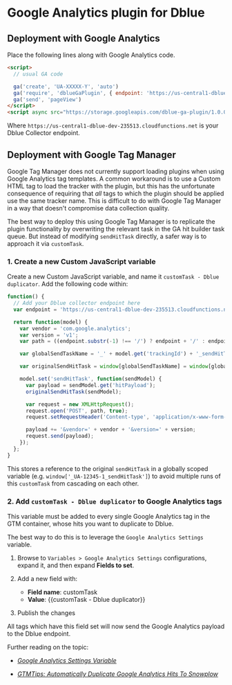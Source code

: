 # Google Analytics plugin for Dblue

## Deployment with Google Analytics

Place the following lines along with Google Analytics code.

```html
<script>
  // usual GA code

  ga('create', 'UA-XXXXX-Y', 'auto')
  ga('require', 'dblueGaPlugin', { endpoint: 'https://us-central1-dblue-dev-235513.cloudfunctions.net' })
  ga('send', 'pageView')
</script>
<script async src="https://storage.googleapis.com/dblue-ga-plugin/1.0.0/dblue-ga-plugin.js"></script>
```

Where `https://us-central1-dblue-dev-235513.cloudfunctions.net` is your Dblue Collector endpoint.

## Deployment with Google Tag Manager

Google Tag Manager does not currently support loading plugins when using Google Analytics tag templates. A common workaround is to use a Custom HTML tag to load the tracker with the plugin, but this has the unfortunate consequence of requiring that _all_ tags to which the plugin should be applied use the same tracker name. This is difficult to do with Google Tag Manager in a way that doesn't compromise data collection quality.

The best way to deploy this using Google Tag Manager is to replicate the plugin functionality by overwriting the relevant task in the GA hit builder task queue. But instead of modifying `sendHitTask` directly, a safer way is to approach it via `customTask`.

### 1. Create a new Custom JavaScript variable

Create a new Custom JavaScript variable, and name it `customTask - Dblue duplicator`. Add the following code within:

```javascript
function() {
  // Add your Dblue collector endpoint here
  var endpoint = 'https://us-central1-dblue-dev-235513.cloudfunctions.net/c';

  return function(model) {
    var vendor = 'com.google.analytics';
    var version = 'v1';
    var path = ((endpoint.substr(-1) !== '/') ? endpoint + '/' : endpoint);

    var globalSendTaskName = '_' + model.get('trackingId') + '_sendHitTask';

    var originalSendHitTask = window[globalSendTaskName] = window[globalSendTaskName] || model.get('sendHitTask');

    model.set('sendHitTask', function(sendModel) {
      var payload = sendModel.get('hitPayload');
      originalSendHitTask(sendModel);

      var request = new XMLHttpRequest();
      request.open('POST', path, true);
      request.setRequestHeader('Content-type', 'application/x-www-form-urlencoded');

      payload += '&vendor=' + vendor + '&version=' + version;
      request.send(payload);
    });
  };
}
```

This stores a reference to the original `sendHitTask` in a globally scoped variable (e.g. `window['_UA-12345-1_sendHitTask']`) to avoid multiple runs of this `customTask` from cascading on each other.

### 2. Add `customTask - Dblue duplicator` to Google Analytics tags

This variable must be added to every single Google Analytics tag in the GTM container, whose hits you want to duplicate to Dblue.

The best way to do this is to leverage the `Google Analytics Settings` variable.

1. Browse to `Variables > Google Analytics Settings` configurations, expand it, and then expand **Fields to set**.

2. Add a new field with:

   - **Field name**: customTask
   - **Value**: {{customTask - Dblue duplicator}}

3. Publish the changes

All tags which have this field set will now send the Google Analytics payload to the Dblue endpoint.

Further reading on the topic:

- [_Google Analytics Settings Variable_](https://www.simoahava.com/analytics/google-analytics-settings-variable-in-gtm/)

- [_GTMTips: Automatically Duplicate Google Analytics Hits To Snowplow_](https://www.simoahava.com/analytics/automatically-fork-google-analytics-hits-snowplow/)
